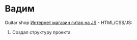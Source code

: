 # Вадим 
Guitar shop
[Интернет магазин гитар на JS](https://vadym23.github.io/ "Интернет магазин") - HTML/CSS/JS:
1. Создал структуру проекта